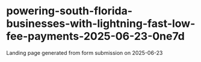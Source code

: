 # powering-south-florida-businesses-with-lightning-fast-low-fee-payments-2025-06-23-0ne7d
Landing page generated from form submission on 2025-06-23
